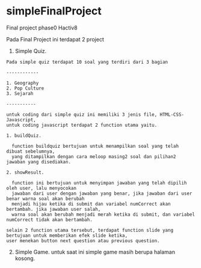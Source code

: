 # simpleFinalProject
Final project phase0 Hactiv8

Pada Final Project ini terdapat 2 project

  1. Simple Quiz.
  
    Pada simple quiz terdapat 10 soal yang terdiri dari 3 bagian
    
    ------------
    
    1. Geography
    2. Pop Culture
    3. Sejarah
    
    -----------
    
    untuk coding dari simple quiz ini memiliki 3 jenis file, HTML-CSS-Javascript,
    untuk coding javascript terdapat 2 function utama yaitu.
    
    1. buildQuiz.
    
      function buildquiz bertujuan untuk menampilkan soal yang telah dibuat sebelumnya,
      yang ditampilkan dengan cara meloop masing2 soal dan pilihan2 jawaban yang disediakan.
    
    2. showResult.
    
      function ini bertujuan untuk menyimpan jawaban yang telah dipilih oleh user, lalu menyocokan
      jawaban dari user dengan jawaban yang benar, jika jawaban dari user benar warna soal akan berubah
      menjadi hijau ketika di submit dan variabel numCorrect akan bertambah. jika jawaban user salah,
      warna soal akan berubah menjadi merah ketika di submit, dan variabel numCorrect tidak akan bertambah.
    
    selain 2 function utama tersebut, terdapat function slide yang bertujuan untuk memberikan efek slide ketika,
    user menekan button next question atau previous question.
    
 2. Simple Game.
  untuk saat ini simple game masih berupa halaman kosong.
